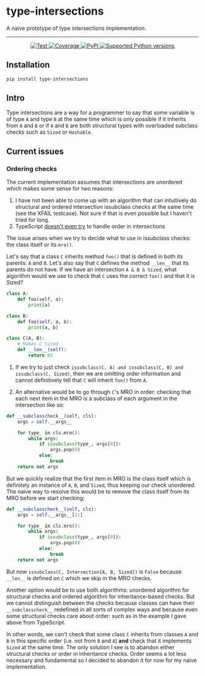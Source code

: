 # type-intersections

A naive prototype of type intersections implementation.

---

<p align="center">
<a href="https://github.com/zmievsa/type-intersections/actions?query=workflow%3ATests+event%3Apush+branch%3Amain" target="_blank">
    <img src="https://github.com/zmievsa/type-intersections/actions/workflows/test.yaml/badge.svg?branch=main&event=push" alt="Test">
</a>
<a href="https://codecov.io/gh/ovsyanka83/type-intersections" target="_blank">
    <img src="https://img.shields.io/codecov/c/github/ovsyanka83/type-intersections?color=%2334D058" alt="Coverage">
</a>
<a href="https://pypi.org/project/type-intersections/" target="_blank">
    <img alt="PyPI" src="https://img.shields.io/pypi/v/type-intersections?color=%2334D058&label=pypi%20package" alt="Package version">
</a>
<a href="https://pypi.org/project/type-intersections/" target="_blank">
    <img src="https://img.shields.io/pypi/pyversions/type-intersections?color=%2334D058" alt="Supported Python versions">
</a>
</p>

## Installation

```bash
pip install type-intersections
```

## Intro

Type intersections are a way for a programmer to say that some variable is of type `A` and type `B` at the same time which is only possible if it inherits from `A` and `B` or if `A` and `B` are both structural types with overloaded subclass checks such as `Sized` or `Hashable`.

## Current issues

### Ordering checks

The current implementation assumes that intersections are unordered which makes some sense for two reasons:

1. I have not been able to come up with an algorithm that can intuitively do structural and ordered intersection issubclass checks at the same time (see the XFAIL testcase). Not sure if that is even possible but I haven't tried for long.
2. TypeScript [doesn't even try](https://www.typescriptlang.org/play?#code/JYOwLgpgTgZghgYwgAgIImAWzgG2QbwChlkBnYALwgC5kQBXTAI2gG5jk4BzGuxlqOwC+hQqEixEKAMJwwyCAA9IIACak0GbHiIkSAdwAWwUgGtoAGQgguYQ7QbM2hEWPDR4SZNPosCHEnIqWlIwKFAudj1kBAB7HFioB35nV3EPKWQAIVwdAJj4xJCwiOFRGHoQBDBgWJBkQwgcBIAKGFjY2nQsXGQAMm85fu9fFAGc5oBKf2iAelnkAEYAOmQAMQ7kE0569KhSCGra+tiYTmbkOygIFDAATwAHCFJVgElliFWAFUbLx+fONc6LF5KoIKp6A8cMAEHJwcgmHADqpkHUtiBGuEwHAqhB8u1YlE9PNkAAmVYAZUoKG2ACIQBAAG7QWn4jrLIIQIkkEkAZlW0kKUC2GnpTJZbNiyziCUELkIQA) to handle order in intersections

The issue arises when we try to decide what to use in issubclass checks: the class itself or its `mro()`.

Let's say that a class `C` inherits method `foo()` that is defined in both its parents: `A` and `B`. Let's also say that `C` defines the method `__len__` that its parents do not have. If we have an intersection `A & B & Sized`, what algorithm would we use to check that `C` uses the correct `foo()` and that it is Sized?

```python
class A:
    def foo(self, a):
        print(a)

class B:
    def foo(self, a, b):
        print(a, b)

class C(A, B):
    # Makes C Sized
    def __len__(self):
        return 83
```

1. If we try to just check `issubclass(C, A) and issubclass(C, B) and issubclass(C, Sized)`, then we are omitting order information and cannot definitively tell that `C` will inherit `foo()` from `A`.

2. An alternative would be to go through `C`'s MRO in order: checking that each next item in the MRO is a subclass of each argument in the intersection like so:

```python
def __subclasscheck__(self, cls):
    args = self.__args__

    for type_ in cls.mro():
        while args:
            if issubclass(type_, args[0]):
                args.pop(0)
            else:
                break
    return not args
```

But we quickly realize that the first item in MRO is the class itself which is definitely an instance of `A`, `B`, and `Sized`, thus keeping our check unordered. The naive way to resolve this would be to remove the class itself from its MRO before we start checking:

```python
def __subclasscheck__(self, cls):
    args = self.__args__[1:]

    for type_ in cls.mro():
        while args:
            if issubclass(type_, args[0]):
                args.pop(0)
            else:
                break
    return not args
```

But now `issubclass(C, Intersection[A, B, Sized])` is `False` because `__len__` is defined on `C` which we skip in the MRO checks.

Another option would be to use both algorithms: unordered algorithm for structural checks and ordered algorithm for inheritance-based checks. But we cannot distinguish between the checks because classes can have their `__subclasscheck__` redefined in all sorts of complex ways and because even some structural checks care about order: such as in the example I gave above from TypeScript.

In other words, we can't check that some class `C` inherits from classes `A` and `B` in this specific order (i.e. not from `B` and `A`) **and** check that it implements `Sized` at the same time. The only solution I see is to abandon either structural checks or order in inheritance checks. Order seems a lot less necessary and fundamental so I decided to abandon it for now for my naive implementation.
